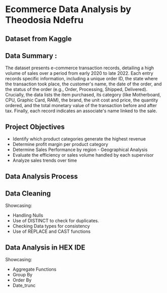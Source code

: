 # Ecommerce Data Analysis by Theodosia Ndefru 
## Dataset from Kaggle 
## Data Summary : 
The dataset presents e-commerce transaction records, detailing a high volume of sales over a period from early 2020 to late 2022. 
Each entry records specific information, including a unique order ID, the state where the transaction took place, the customer's name, the date of the order, and the status of the order (e.g., Order, Processing, Shipped, Delivered). Crucially, the data lists the item purchased, its category (like Motherboard, CPU, Graphic Card, RAM), the brand, the unit cost and price, the quantity ordered, and the total monetary value of the transaction before and after tax. Finally, each record indicates an associate's name linked to the sale.

## Project Objectives 
- Identify which product categories generate the highest revenue 
- Determine profit margin per product category 
- Determine Sales Performance by region - Geographical Analysis
- Evaluate the efficiency or sales volume handled by each supervisor
- Analyze sales trends over time

## Data Analysis Process
## Data Cleaning 
Showcasing: 
- Handling Nulls
- Use of DISTINCT to check for duplicates.
- Checking Data types for consistency
- Use of REPLACE and CAST functions
## Data Analysis in HEX IDE
Showcasing:
- Aggregate Functions 
- Group By
- Order By 
- Date_trunc








